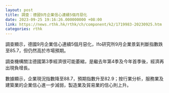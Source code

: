 ```yaml
---
layout: post
title: 調查：德國9月企業信心連續5個月惡化
date: 2023-09-25 19:16:26.000000000 +08:00
link: https://news.rthk.hk/rthk/ch/component/k2/1719983-20230925.htm
categories: rthk
---
```


調查顯示，德國9月企業信心連續5個月惡化，Ifo研究所9月企業景氣判斷指數跌至85.7，但仍然高於市場預期。

調查機構關注德國第3季經濟很可能萎縮，是繼去年第4季及今年首季後，經濟再出現負增長。

數據顯示，企業現況指數降至88.7，預期指數升至82.9；按行業分析，服務業及建築業的企業信心進一步減弱，製造業及貿易業的信心則上升。
